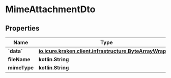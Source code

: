 
# MimeAttachmentDto

## Properties
Name | Type | Description | Notes
------------ | ------------- | ------------- | -------------
**&#x60;data&#x60;** | [**io.icure.kraken.client.infrastructure.ByteArrayWrapper**](io.icure.kraken.client.infrastructure.ByteArrayWrapper.md) |  |  [optional]
**fileName** | **kotlin.String** |  |  [optional]
**mimeType** | **kotlin.String** |  |  [optional]
